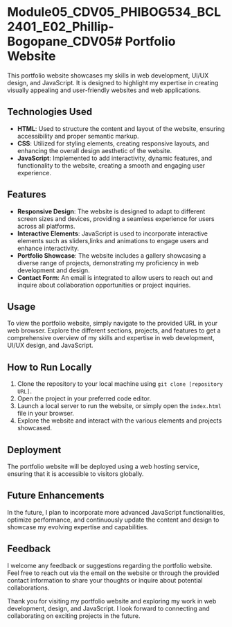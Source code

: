 # Module05_CDV05_PHIBOG534_BCL2401_E02_Phillip-Bogopane_CDV05# Portfolio Website

This portfolio website showcases my skills in web development, UI/UX design, and JavaScript. It is designed to highlight my expertise in creating visually appealing and user-friendly websites and web applications.

## Technologies Used
- **HTML**: Used to structure the content and layout of the website, ensuring accessibility and proper semantic markup.
- **CSS**: Utilized for styling elements, creating responsive layouts, and enhancing the overall design aesthetic of the website.
- **JavaScript**: Implemented to add interactivity, dynamic features, and functionality to the website, creating a smooth and engaging user experience.

## Features
- **Responsive Design**: The website is designed to adapt to different screen sizes and devices, providing a seamless experience for users across all platforms.
- **Interactive Elements**: JavaScript is used to incorporate interactive elements such as sliders,links and animations to engage users and enhance interactivity.
- **Portfolio Showcase**: The website includes a gallery showcasing a diverse range of projects, demonstrating my proficiency in web development and design.
- **Contact Form**: An email is integrated to allow users to reach out and inquire about collaboration opportunities or project inquiries.

## Usage
To view the portfolio website, simply navigate to the provided URL in your web browser. Explore the different sections, projects, and features to get a comprehensive overview of my skills and expertise in web development, UI/UX design, and JavaScript.

## How to Run Locally
1. Clone the repository to your local machine using `git clone [repository URL]`.
2. Open the project in your preferred code editor.
3. Launch a local server to run the website, or simply open the `index.html` file in your browser.
4. Explore the website and interact with the various elements and projects showcased.

## Deployment
The portfolio website  will be deployed using a web hosting service, ensuring that it is accessible to visitors globally. 

## Future Enhancements
In the future, I plan to incorporate more advanced JavaScript functionalities, optimize performance, and continuously update the content and design to showcase my evolving expertise and capabilities.

## Feedback
I welcome any feedback or suggestions regarding the portfolio website. Feel free to reach out via the email on the website or through the provided contact information to share your thoughts or inquire about potential collaborations.

Thank you for visiting my portfolio website and exploring my work in web development, design, and JavaScript. I look forward to connecting and collaborating on exciting projects in the future.
